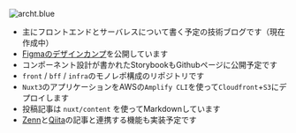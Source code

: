 ![archt.blue](https://i.gyazo.com/8160d493a83be0c0369c83068ccda3ab.png "archt.blue")

- 主にフロントエンドとサーバレスについて書く予定の技術ブログです（現在作成中）
- [Figmaのデザインカンプ](https://www.figma.com/file/5pw5pG3l4d0YJoroP55Ras/blueblog)を公開しています
- コンポーネント設計が書かれたStorybookもGithubページに公開予定です
- `front` / `bff` / `infra`のモノレポ構成のリポジトリです
- `Nuxt3`のアプリケーションをAWSの`Amplify CLI`を使って`Cloudfront`+`S3`にデプロイします
- 投稿記事は `nuxt/content` を使ってMarkdownしています
- [Zenn](https://zenn.dev/waicode)と[Qiita](https://qiita.com/waicode)の記事と連携する機能も実装予定です

<br />
